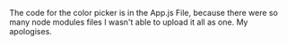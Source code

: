The code for the color picker is in the App.js File, because there were so many node modules files I wasn't able to upload it all as one.
My apologises.

